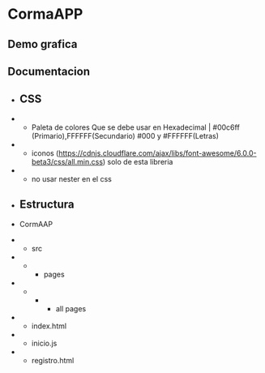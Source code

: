# CormaAPP
## Demo grafica

## Documentacion
  - ## CSS
  - - Paleta de colores Que se debe usar en Hexadecimal | #00c6ff (Primario),FFFFFF(Secundario)  #000 y #FFFFFF(Letras)
  - - iconos (https://cdnjs.cloudflare.com/ajax/libs/font-awesome/6.0.0-beta3/css/all.min.css) solo de esta libreria
  - - no usar nester en el css

  - ## Estructura
  - CormAAP
  - - src
  - - - pages
  - - - - all pages
  - - index.html
  - - inicio.js
  - - registro.html



 

